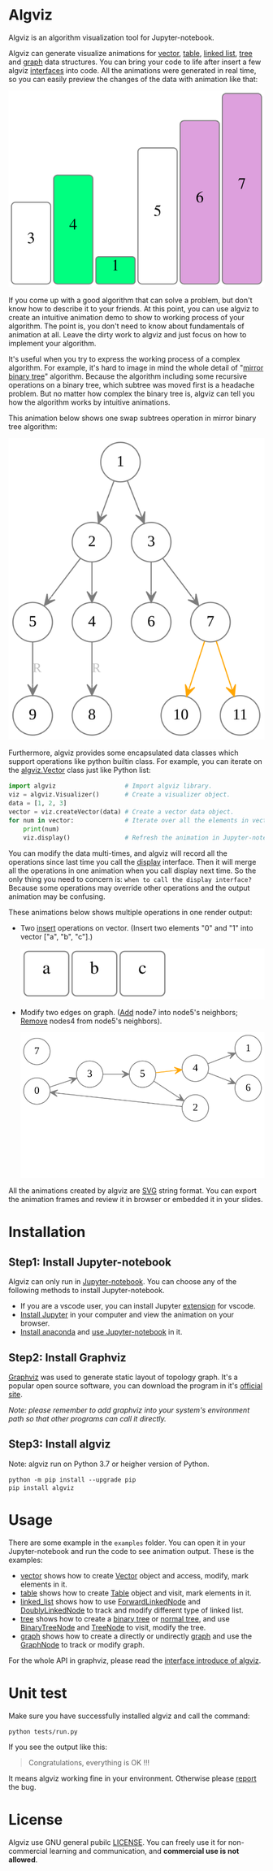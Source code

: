 # Algviz

Algviz is an algorithm visualization tool for Jupyter-notebook.

Algviz can generate visualize animations for [vector](examples/vector.ipynb), [table](examples/table.ipynb), [linked list](examples/linked_list.ipynb), [tree](examples/tree.ipynb) and [graph](examples/graph.ipynb) data structures.
You can bring your code to life after insert a few algviz [interfaces](https://algviz.readthedocs.io/en/latest/algviz.html#module-algviz) into code. All the animations were 
generated in real time, so you can easily preview the changes of the data with animation like that:

![vector_swap_animation](docs/animation_images/vector_swap_animation.svg)

If you come up with a good algorithm that can solve a problem, but don't know how to describe it to your friends. At this point, you can use algviz to create an intuitive animation demo to show to working process of your algorithm. The point is, you don't need to know about fundamentals of animation at all. Leave the dirty work to algviz and just focus on how to implement your algorithm.

It's useful when you try to express the working process of a complex algorithm.
For example, it's hard to image in mind the whole detail of "[mirror binary tree](examples/tree.ipynb)" algorithm.
Because the algorithm including some recursive operations on a binary tree, which subtree was moved first is a headache problem. But no matter how complex the binary tree is, algviz can tell you how the algorithm works by intuitive animations.

This animation below shows one swap subtrees operation in mirror binary tree algorithm:

![mirror_tree_animation](docs/animation_images/mirror_tree_animation.svg)

Furthermore, algviz provides some encapsulated data classes which support operations like python builtin class. For example, you can iterate on the [algviz.Vector](https://algviz.readthedocs.io/en/latest/algviz.html#algviz.vector.Vector) class just like Python list:

```python
import algviz                   # Import algviz library.
viz = algviz.Visualizer()       # Create a visualizer object.
data = [1, 2, 3]
vector = viz.createVector(data) # Create a vector data object.
for num in vector:              # Iterate over all the elements in vector.
    print(num)
    viz.display()               # Refresh the animation in Jupyter-notebook.
```

You can modify the data multi-times, and algviz will record all the operations since last time you call the [display](https://algviz.readthedocs.io/en/latest/algviz.html#algviz.visual.Visualizer.display) interface. Then it will merge all the operations in one animation when you call display next time. So the only thing you need to concern is: `when to call the display interface?` Because some operations may override other operations and the output animation may be confusing.

These animations below shows multiple operations in one render output:

+ Two [insert](https://algviz.readthedocs.io/en/latest/algviz.html#algviz.vector.Vector.insert) operations on vector. (Insert two elements "0" and "1" into vector ["a", "b", "c"].)

    ![vector_move_animation](docs/animation_images/vector_move_animation.svg)

+ Modify two edges on graph. ([Add](https://algviz.readthedocs.io/en/latest/algviz.html#algviz.graph.GraphNode.add) node7 into node5's neighbors;
[Remove](https://algviz.readthedocs.io/en/latest/algviz.html#algviz.graph.GraphNode.remove) nodes4 from node5's neighbors).

    ![graph_move_animation](docs/animation_images/graph_move_animation.svg)

All the animations created by algviz are [SVG](https://www.w3.org/Graphics/SVG/) string format. You can export the animation frames and review it in browser or embedded it in your slides.


# Installation

## Step1: Install Jupyter-notebook

Algviz can only run in [Jupyter-notebook](https://jupyter.org/). You can choose any of the following methods to install Jupyter-notebook.

+ If you are a vscode user, you can install Jupyter [extension](https://marketplace.visualstudio.com/items?itemName=ms-toolsai.jupyter) for vscode.
+ [Install Jupyter](https://jupyter.org/install) in your computer and view the animation on your browser.
+ [Install anaconda](https://docs.anaconda.com/anaconda/install/index.html) and [use Jupyter-notebook](https://docs.anaconda.com/ae-notebooks/user-guide/basic-tasks/apps/jupyter/index.html) in it.

## Step2: Install Graphviz

[Graphviz](https://graphviz.org/) was used to generate static layout of topology graph.
It's a popular open source software, you can download the program in it's [official site](https://graphviz.org/download/).

*Note: please remember to add graphviz into your system's environment path so that other programs can call it directly.*

## Step3: Install algviz

Note: algviz run on Python 3.7 or heigher version of Python.

```shell
python -m pip install --upgrade pip
pip install algviz
```

# Usage

There are some example in the `examples` folder. You can open it in your Jupyter-notebook and run the code to see animation output. These is the examples:

+ [vector](examples/vector.ipynb) shows how to create [Vector](https://algviz.readthedocs.io/en/latest/algviz.html#algviz.vector.Vector) object and access, modify, mark elements in it.
+ [table](examples/table.ipynb) shows how to create [Table](https://algviz.readthedocs.io/en/latest/algviz.html#algviz.table.Table) object and visit, mark elements in it.
+ [linked_list](examples/linked_list.ipynb) shows how to use [ForwardLinkedNode](https://algviz.readthedocs.io/en/latest/algviz.html#algviz.linked_list.ForwardLinkedListNode) and [DoublyLinkedNode](https://algviz.readthedocs.io/en/latest/algviz.html#algviz.linked_list.DoublyLinkedListNode) to track and modify different type of linked list.
+ [tree](examples/tree.ipynb) shows how to create a [binary tree](https://algviz.readthedocs.io/en/latest/algviz.html#algviz.tree.parseBinaryTree) or [normal tree](https://algviz.readthedocs.io/en/latest/algviz.html#algviz.tree.parseTree), and use [BinaryTreeNode](https://algviz.readthedocs.io/en/latest/algviz.html#algviz.tree.BinaryTreeNode) and [TreeNode](https://algviz.readthedocs.io/en/latest/algviz.html#algviz.tree.TreeNode) to visit, modify the tree.
+ [graph](examples/graph.ipynb) shows how to create a directly or undirectly [graph](https://algviz.readthedocs.io/en/latest/algviz.html#algviz.graph.parseGraph) and use the [GraphNode](https://algviz.readthedocs.io/en/latest/algviz.html#algviz.graph.GraphNode) to track or modify graph.

For the whole API in graphviz, please read the [interface introduce of algviz](https://algviz.readthedocs.io/en/latest/algviz.html#).

# Unit test

Make sure you have successfully installed algviz and call the command:

```shell
python tests/run.py
```

If you see the output like this:

> Congratulations, everything is OK !!!

It means algviz working fine in your environment.
Otherwise please [report](https://github.com/zjl9959/algviz/issues) the bug.

# License

Algviz use GNU general pubilc [LICENSE](LICENSE). You can freely use it for non-commercial learning and communication, and **commercial use is not allowed**.

